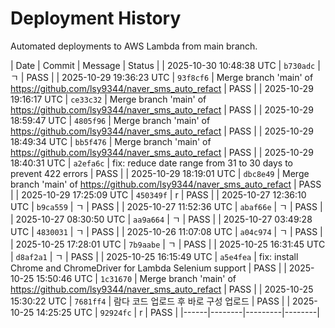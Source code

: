 # Deployment History

Automated deployments to AWS Lambda from main branch.

| Date | Commit | Message | Status |
| 2025-10-30 10:48:38 UTC | `b730adc` | ㄱ | PASS |
| 2025-10-29 19:36:23 UTC | `93f8cf6` | Merge branch 'main' of https://github.com/lsy9344/naver_sms_auto_refact | PASS |
| 2025-10-29 19:16:17 UTC | `ce33c32` | Merge branch 'main' of https://github.com/lsy9344/naver_sms_auto_refact | PASS |
| 2025-10-29 18:59:47 UTC | `4805f96` | Merge branch 'main' of https://github.com/lsy9344/naver_sms_auto_refact | PASS |
| 2025-10-29 18:49:34 UTC | `bb5f476` | Merge branch 'main' of https://github.com/lsy9344/naver_sms_auto_refact | PASS |
| 2025-10-29 18:40:31 UTC | `a2efa6c` | fix: reduce date range from 31 to 30 days to prevent 422 errors | PASS |
| 2025-10-29 18:19:01 UTC | `dbc8e49` | Merge branch 'main' of https://github.com/lsy9344/naver_sms_auto_refact | PASS |
| 2025-10-29 17:25:09 UTC | `450349f` | r | PASS |
| 2025-10-27 12:36:10 UTC | `b9ca559` | ㄱ | PASS |
| 2025-10-27 11:52:36 UTC | `abaf66e` | ㄱ | PASS |
| 2025-10-27 08:30:50 UTC | `aa9a664` | ㄱ | PASS |
| 2025-10-27 03:49:28 UTC | `4830031` | ㄱ | PASS |
| 2025-10-26 11:07:08 UTC | `a04c974` | ㄱ | PASS |
| 2025-10-25 17:28:01 UTC | `7b9aabe` | ㄱ | PASS |
| 2025-10-25 16:31:45 UTC | `d8af2a1` | ㄱ | PASS |
| 2025-10-25 16:15:49 UTC | `a5e4fea` | fix: install Chrome and ChromeDriver for Lambda Selenium support | PASS |
| 2025-10-25 15:50:46 UTC | `1c31670` | Merge branch 'main' of https://github.com/lsy9344/naver_sms_auto_refact | PASS |
| 2025-10-25 15:30:22 UTC | `7681ff4` | 람다 코드 업로드 후 바로 구성 업로드 | PASS |
| 2025-10-25 14:25:25 UTC | `92924fc` | r | PASS |
|------|--------|---------|--------|
